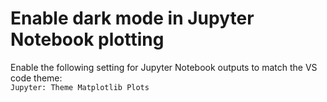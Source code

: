 # Enable dark mode in Jupyter Notebook plotting

Enable the following setting for Jupyter Notebook outputs to match the VS code theme:  
`Jupyter: Theme Matplotlib Plots`  
